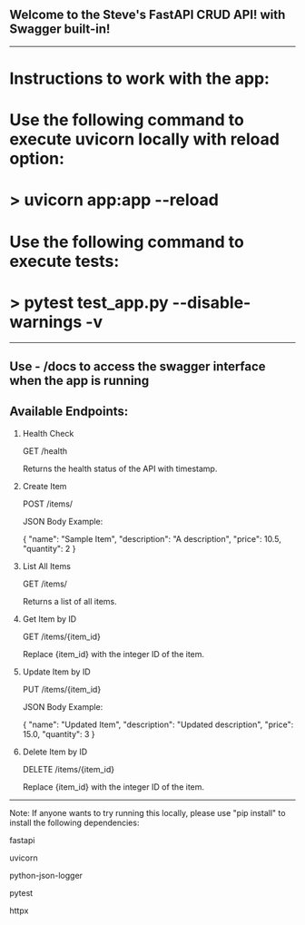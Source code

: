 ## Welcome to the Steve's FastAPI CRUD API! with Swagger built-in!
---
# Instructions to work with the app:

# Use the following command to execute uvicorn locally with reload option:

# > uvicorn app:app --reload

# Use the following command to execute tests:

# > pytest test_app.py --disable-warnings -v
---
Use - /docs to access the swagger interface when the app is running
---

## Available Endpoints:

1. Health Check
   
   GET /health
   
   Returns the health status of the API with timestamp.

2. Create Item
   
   POST /items/
   
   JSON Body Example:
   
   {
   "name": "Sample Item",
   "description": "A description",
   "price": 10.5,
   "quantity": 2
   }

3. List All Items
   
   GET /items/
   
   Returns a list of all items.

4. Get Item by ID
   
   GET /items/{item_id}
   
   Replace {item_id} with the integer ID of the item.

5. Update Item by ID
   
   PUT /items/{item_id}
   
   JSON Body Example:
   
   {
   "name": "Updated Item",
   "description": "Updated description",
   "price": 15.0,
   "quantity": 3
   }

6. Delete Item by ID

   DELETE /items/{item_id}
   
   Replace {item_id} with the integer ID of the item.


---

Note: If anyone wants to try running this locally, please use "pip install" to install the following dependencies:

fastapi

uvicorn

python-json-logger

pytest

httpx
